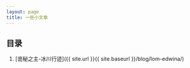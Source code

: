 ```yaml
---
layout: page
title: 一些小文章
---
```


## 目录

1. [诡秘之主-冰川行迹]({{ site.url }}{{ site.baseurl }}/blog/lom-edwina/)

